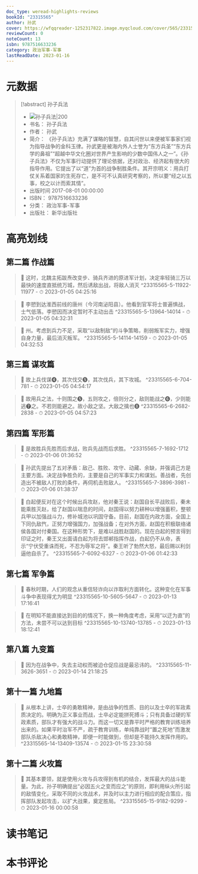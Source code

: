 ```yaml
---
doc_type: weread-highlights-reviews
bookId: "23315565"
author: 孙武
cover: https://wfqqreader-1252317822.image.myqcloud.com/cover/565/23315565/t7_23315565.jpg
reviewCount: 0
noteCount: 13
isbn: 9787516633236
category: 政治军事-军事
lastReadDate: 2023-01-16
---
```

# 元数据
> [!abstract] 孙子兵法
> - ![ 孙子兵法|200](https://wfqqreader-1252317822.image.myqcloud.com/cover/565/23315565/t7_23315565.jpg)
> - 书名： 孙子兵法
> - 作者： 孙武
> - 简介： 《孙子兵法》充满了谋略的智慧，自其问世以来便被军事家们视为指导战争的金科玉律。孙武更是被海内外人士誉为“东方兵圣”“东方兵学的鼻祖”“超越中华文化圈对世界产生影响的少数中国伟人之一”。《孙子兵法》不仅为军事行动提供了理论依据，还对政治、经济起有很大的指导作用。它提出了以“道”为首的战争制胜条件。其开宗明义：用兵打仗关系着国家的生死存亡，是不可不认真研究考察的，所以要“经之以五事，校之以计而索其情”。
> - 出版时间 2017-08-01 00:00:00
> - ISBN： 9787516633236
> - 分类： 政治军事-军事
> - 出版社： 新华出版社

# 高亮划线

## 第二篇 作战篇


> 📌 这时，北魏主拓跋焘改变步、骑兵齐进的原进军计划，决定率轻骑三万以最快的速度直抵统万城，然后诱敌出战，将敌人消灭 ^23315565-5-11922-11977
    - ⏱ 2023-01-05 04:25:16 

> 📌 李愬到达淮西前线的唐州（今河南泌阳县）。他看到官军将士普遍惧战，士气低落。李愬因而决定暂时不主动出击 ^23315565-5-13964-14014
    - ⏱ 2023-01-05 04:32:31 

> 📌 州。考虑到兵力不足，采取“以敌制敌”的斗争策略，削弱叛军实力，增强自身力量，最后消灭叛军。 ^23315565-5-14114-14159
    - ⏱ 2023-01-05 04:32:53 
## 第三篇 谋攻篇


> 📌 故上兵伐谋➍，其次伐交➎，其次伐兵，其下攻城。 ^23315565-6-704-781
    - ⏱ 2023-01-05 04:54:17 

> 📌 故用兵之法，十则围之➎，五则攻之，倍则分之，敌则能战之➏，少则能逃➐之。不若则能避之。故小敌之坚。大敌之擒也➑ ^23315565-6-2682-2838
    - ⏱ 2023-01-05 04:57:23 
## 第四篇 军形篇


> 📌 是故胜兵先胜而后求战，败兵先战而后求胜。 ^23315565-7-1692-1712
    - ⏱ 2023-01-06 01:36:52 

> 📌 孙武先提出了五对矛盾：敌己、胜败、攻守、动藏、余缺，并强调己方是主要方面。决定战争胜负的，主要是自己的军事实力和谋划。善战者，先创造出不被敌人打败的条件，再伺机击败敌人。 ^23315565-7-3896-3981
    - ⏱ 2023-01-06 01:38:37 

> 📌 白起便反对在这个时候出兵攻赵，他对秦王说：赵国自长平战败后，秦未能乘胜灭赵，给了赵国以喘息的时间，赵国得以努力耕种以增强蓄积，整顿兵甲以加强战斗力，修补城池以巩固守备。目前，赵国在内政方面，全国上下同仇敌忾，正努力增强国力，加强战备；在对外方面，赵国在积极联络诸侯各国对付秦国。在这种形势下，是难以战胜赵国的。现在白起的预言得到印证之时，秦王又出面请白起为将去邯郸指挥作战，白起仍不从命，表示“宁伏受重诛而死，不忍为辱军之将”。秦王听了勃然大怒，最后赐以利剑逼他自杀了。 ^23315565-7-6092-6327
    - ⏱ 2023-01-06 01:42:33 
## 第七篇 军争篇


> 📌 春秋时期，人们的观念从重信轻诈向以诈取利方面转化。这种变化在军事斗争中表现得尤为明显 ^23315565-10-5605-5647
    - ⏱ 2023-01-13 17:16:41 

> 📌 在明知不能直接达到目的的情况下，换一种角度考虑，采用“以迂为直”的方法，未尝不可以达到目标 ^23315565-10-13740-13785
    - ⏱ 2023-01-13 18:12:41 
## 第八篇 九变篇


> 📌 因为在战争中，失去主动权而被迫仓促应战是最忌讳的。 ^23315565-11-3626-3651
    - ⏱ 2023-01-14 21:18:25 
## 第十一篇 九地篇


> 📌 从根本上讲，士卒的勇敢精神，是由战争的性质、目的以及士卒的军政素质决定的。明确为正义事业而战，士卒必定能拼死搏斗；只有具备过硬的军政素质，部队才有强大的战斗力。而这一切又是靠平时严格的教育训练培养出来的。如果平时治军不严，疏于教育训练，单纯靠战时“置之死地”而激发部队杀敌决心和勇敢精神，即便一时能做到，但却是不能持久发挥作用的。 ^23315565-14-13409-13574
    - ⏱ 2023-01-15 23:30:58 
## 第十二篇 火攻篇


> 📌 其基本要领，就是使用火攻与兵攻得到有机的结合，发挥最大的战斗能量。为此，孙子明确提出“必因五火之变而应之”的原则，即利用纵火所引起的敌情变化，采取不同的火攻战术，并及时以主力进行相应的配合策应，指挥部队发起攻击，以扩大战果，奠定胜局。 ^23315565-15-9182-9299
    - ⏱ 2023-01-16 00:00:58 
# 读书笔记

# 本书评论
